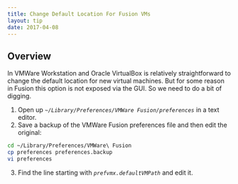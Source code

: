 ```yaml
---
title: Change Default Location For Fusion VMs
layout: tip
date: 2017-04-08
---
```


## Overview

In VMWare Workstation and Oracle VirtualBox is relatively straightforward to change the default location for new virtual machines. But for some reason in Fusion this option is not exposed via the GUI. So we need to do a bit of digging.

1. Open up _```~/Library/Preferences/VMWare Fusion/preferences```_ in a text editor.
2. Save a backup of the VMWare Fusion preferences file and then edit the original:
```bash
cd ~/Library/Preferences/VMWare\ Fusion
cp preferences preferences.backup
vi preferences
```
3. Find the line starting with _```prefvmx.defaultVMPath```_ and edit it. 
